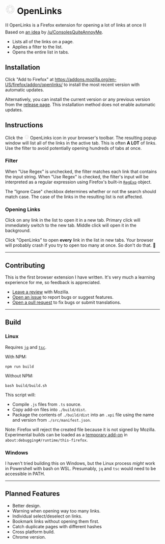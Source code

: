 # <img alt="OpenLinks" src="https://raw.githubusercontent.com/jimmyaffatigato/OpenLinks/default/icons/links-icon-48.png" width="32" /> OpenLinks

⛓️ OpenLinks is a Firefox extension for opening a lot of links at once ⛓️  
Based on [an idea](https://www.reddit.com/r/SomebodyMakeThis/comments/hfjgew/smt_selective_mass_link_opener_for_firefox/) by [/u/ConsolesQuiteAnnoyMe](https://www.reddit.com/user/ConsolesQuiteAnnoyMe).

- Lists all of the links on a page.
- Applies a filter to the list.
- Opens the entire list in tabs.

## Installation

Click "Add to Firefox" at https://addons.mozilla.org/en-US/firefox/addon/openlinks/ to install the most recent version with automatic updates.

Alternatively, you can install the current version or any previous version from the [release page](https://github.com/jimmyaffatigato/OpenLinks/releases). This installation method does not enable automatic updates.

## Instructions

Click the <img alt="OpenLinks" src="https://raw.githubusercontent.com/jimmyaffatigato/OpenLinks/default/icons/links-icon-48.png" width="16" /> OpenLinks icon in your browser's toolbar. The resulting popup window will list all of the links in the active tab. This is often **A LOT** of links. Use the filter to avoid potentially opening hundreds of tabs at once.

### Filter

When "Use Regex" is unchecked, the filter matches each link that contains the input string. When "Use Regex" is checked, the filter's input will be interpreted as a regular expression using Firefox's built-in [`RegExp`](https://developer.mozilla.org/en-US/docs/Web/JavaScript/Guide/Regular_Expressions) object.

The "Ignore Case" checkbox determines whether or not the search should match case. The case of the links in the resulting list is not affected.

### Opening Links

Click on any link in the list to open it in a new tab. Primary click will immediately switch to the new tab. Middle click will open it in the background.

Click "OpenLinks" to open **every** link in the list in new tabs. Your browser will probably crash if you try to open too many at once. So don't do that. 🤷

---

## Contributing

This is the first browser extension I have written. It's very much a learning experience for me, so feedback is appreciated.

- [Leave a review](https://addons.mozilla.org/en-US/firefox/addon/openlinks/) with Mozilla.
- [Open an issue](https://github.com/jimmyaffatigato/OpenLinks/issues) to report bugs or suggest features.
- [Open a pull request](https://github.com/jimmyaffatigato/OpenLinks/pulls) to fix bugs or submit translations.

---

## Build

### Linux

Requires [`jq`](https://stedolan.github.io/jq/) and [`tsc`](https://www.typescriptlang.org/).

With NPM:

`npm run build`

Without NPM:

`bash build/build.sh`

This script will:

- Compile `.js` files from `.ts` source.
- Copy add-on files into `./build/dist`.
- Package the contents of `./build/dist` into an `.xpi` file using the name and version from `./src/manifest.json`.

Note: Firefox will reject the created file because it is not signed by Mozilla. Experimental builds can be loaded as a [temporary add-on](https://extensionworkshop.com/documentation/develop/temporary-installation-in-firefox/) in `about:debugging#/runtime/this-firefox`.

### Windows

I haven't tried building this on Windows, but the Linux process _might_ work in Powershell with bash on WSL. Presumably, `jq` and `tsc` would need to be accessible in PATH.

---

## Planned Features

- Better design.
- Warning when opening way too many links.
- Individual select/deselect on links.
- Bookmark links without opening them first.
- Catch duplicate pages with different hashes
- Cross platform build.
- Chrome version.
